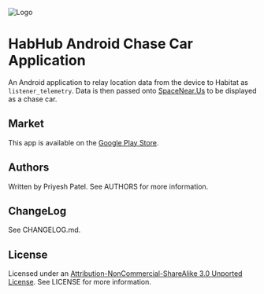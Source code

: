 ![Logo](https://github.com/PriyeshPatel/habhub-chase-car-tracker/raw/master/resources/icon.png)

# HabHub Android Chase Car Application
An Android application to relay location data from the device to Habitat as `listener_telemetry`. Data is then passed onto [SpaceNear.Us](http://spacenear.us/tracker/) to be displayed as a chase car.

## Market
This app is available on the [Google Play Store](https://play.google.com/store).

## Authors
Written by Priyesh Patel. See AUTHORS for more information.

## ChangeLog
See CHANGELOG.md.

## License
Licensed under an [Attribution-NonCommercial-ShareAlike 3.0 Unported License](http://creativecommons.org/licenses/by-nc-sa/3.0/legalcode). See LICENSE for more information.
